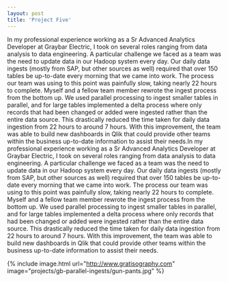 ```yaml
---
layout: post
title: 'Project Five'
---
```


In my professional experience working as a Sr Advanced Analytics Developer at Graybar Electric, I took on several roles ranging from data analysis to data engineering. A particular challenge we faced as a team was the need to update data in our Hadoop system every day. Our daily data ingests (mostly from SAP, but other sources as well) required that over 150 tables be up-to-date every morning that we came into work. The process our team was using to this point was painfully slow, taking nearly 22 hours to complete. Myself and a fellow team member rewrote the ingest process from the bottom up. We used parallel processing to ingest smaller tables in parallel, and for large tables implemented a delta process where only records that had been changed or added were ingested rather than the entire data source. This drastically reduced the time taken for daily data ingestion from 22 hours to around 7 hours. With this improvement, the team was able to build new dashboards in Qlik that could provide other teams within the business up-to-date information to assist their needs.In my professional experience working as a Sr Advanced Analytics Developer at Graybar Electric, I took on several roles ranging from data analysis to data engineering. A particular challenge we faced as a team was the need to update data in our Hadoop system every day. Our daily data ingests (mostly from SAP, but other sources as well) required that over 150 tables be up-to-date every morning that we came into work. The process our team was using to this point was painfully slow, taking nearly 22 hours to complete. Myself and a fellow team member rewrote the ingest process from the bottom up. We used parallel processing to ingest smaller tables in parallel, and for large tables implemented a delta process where only records that had been changed or added were ingested rather than the entire data source. This drastically reduced the time taken for daily data ingestion from 22 hours to around 7 hours. With this improvement, the team was able to build new dashboards in Qlik that could provide other teams within the business up-to-date information to assist their needs.


{% include image.html url="http://www.gratisography.com" image="projects/gb-parallel-ingests/gun-pants.jpg" %}
